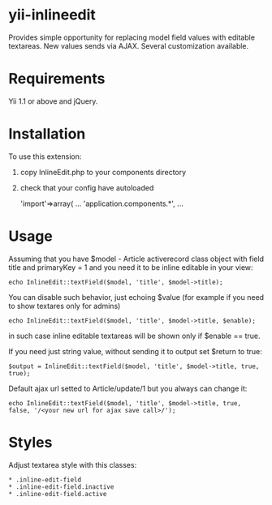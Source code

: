 yii-inlineedit
==============

Provides simple opportunity for replacing model field values with editable textareas. New values sends via AJAX. Several customization available.

Requirements 
=========================

Yii 1.1 or above and jQuery.

Installation
========================= 

To use this extension:

1) copy InlineEdit.php to your components directory

2) check that your config have autoloaded

	'import'=>array(
		...
		'application.components.*',
		...
		
Usage
=========================

Assuming that you have $model - Article activerecord class object with field title and primaryKey = 1 and you need it to be inline editable in your view:

	echo InlineEdit::textField($model, 'title', $model->title);

You can disable such behavior, just echoing $value (for example if you need to show textares only for admins)

	echo InlineEdit::textField($model, 'title', $model->title, $enable);

in such case inline editable textareas will be shown only if $enable == true.

If you need just string value, without sending it to output set $return to true:

	$output = InlineEdit::textField($model, 'title', $model->title, true, true);

Default ajax url setted to Article/update/1 but you always can change it:

	echo InlineEdit::textField($model, 'title', $model->title, true, false, '/<your new url for ajax save call>/');

Styles
=========================

Adjust textarea style with this classes:

	* .inline-edit-field
	* .inline-edit-field.inactive
    * .inline-edit-field.active